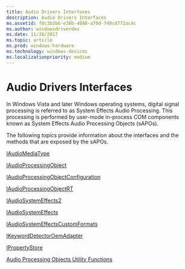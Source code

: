 ```yaml
---
title: Audio Drivers Interfaces
description: Audio Drivers Interfaces
ms.assetid: f0c3b2b6-e38b-4088-a70d-749cd772ac4c
ms.author: windowsdriverdev
ms.date: 11/28/2017
ms.topic: article
ms.prod: windows-hardware
ms.technology: windows-devices
ms.localizationpriority: medium
---
```


# Audio Drivers Interfaces


In Windows Vista and later Windows operating systems, digital signal processing is referred to as System Effects Audio Processing. This processing is performed by user-mode in-process COM components known as System Effects Audio Processing Objects (sAPOs).

The following topics provide information about the interfaces and the methods that are exposed by the sAPOs.

[IAudioMediaType](https://msdn.microsoft.com/library/windows/hardware/ff536496)

[IAudioProcessingObject](https://msdn.microsoft.com/library/windows/hardware/ff536501)

[IAudioProcessingObjectConfiguration](https://msdn.microsoft.com/library/windows/hardware/ff536502)

[IAudioProcessingObjectRT](https://msdn.microsoft.com/library/windows/hardware/ff536505)

[IAudioSystemEffects2](iaudiosystemeffects2.md)

[IAudioSystemEffects](iaudiosystemeffects.md)

[IAudioSystemEffectsCustomFormats](https://msdn.microsoft.com/library/windows/hardware/ff536515)

[IKeywordDetectorOemAdapter](ikeyworddetectoroemadapter.md)

[IPropertyStore](https://msdn.microsoft.com/library/windows/hardware/ff536954)

[Audio Processing Objects Utility Functions](https://msdn.microsoft.com/library/windows/hardware/ff536213)

 

 






